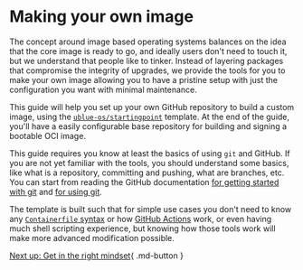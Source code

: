 # Making your own image

The concept around image based operating systems balances on the idea that the core image is ready to go, and ideally users don't need to touch it, but we understand that people like to tinker. Instead of layering packages that compromise the integrity of upgrades, we provide the tools for you to make your own image allowing you to have a pristine setup with just the configuration you want with minimal maintenance.

This guide will help you set up your own GitHub repository to build a custom image, using the [`ublue-os/startingpoint`](https://github.com/ublue-os/startingpoint) template. At the end of the guide, you'll have a easily configurable base repository for building and signing a bootable OCI image.

This guide requires you know at least the basics of using `git` and GitHub. If you are not yet familiar with the tools, you should understand some basics, like what is a repository, committing and pushing, what are branches, etc. You can start from reading the GitHub documentation [for getting started with git](https://docs.github.com/en/get-started/getting-started-with-git) and [for using git](https://docs.github.com/en/get-started/using-git).

The template is built such that for simple use cases you don't need to know any [`Containerfile` syntax](https://docs.docker.com/engine/reference/builder/) or how [GitHub Actions](https://docs.github.com/en/actions) work, or even having much shell scripting experience, but knowing how those tools work will make more advanced modification possible. 

[Next up: Get in the right mindset](/tinker/1-mindset/){ .md-button }